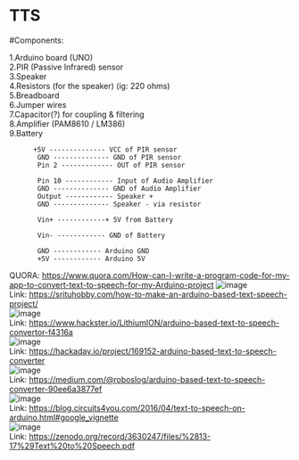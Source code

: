 # TTS
#Components:        

1.Arduino board (UNO)          
2.PIR (Passive Infrared) sensor        
3.Speaker      
4.Resistors (for the speaker)    (ig: 220 ohms)      
5.Breadboard      
6.Jumper wires             
7.Capacitor(?) for coupling & filtering           
8.Amplifier (PAM8610 / LM386)     
9.Battery


          +5V -------------- VCC of PIR sensor
           GND -------------- GND of PIR sensor
           Pin 2 ------------- OUT of PIR sensor
           
           Pin 10 ------------ Input of Audio Amplifier
           GND -------------- GND of Audio Amplifier
           Output ------------ Speaker +
           GND -------------- Speaker - via resistor
           
           Vin+ ------------+ 5V from Battery
                             
           Vin- ------------ GND of Battery
                             
           GND ------------ Arduino GND
           +5V ------------ Arduino 5V                     
QUORA: https://www.quora.com/How-can-I-write-a-program-code-for-my-app-to-convert-text-to-speech-for-my-Arduino-project
![image](https://github.com/PAAKHI03/TTS/assets/162838705/534567d5-20e8-4779-9a2f-4ebaaef6dc85)            
Link: https://srituhobby.com/how-to-make-an-arduino-based-text-speech-project/             
![image](https://github.com/PAAKHI03/TTS/assets/162838705/cf2c20ae-f2bb-46f6-80db-41e700861d08)              
Link: https://www.hackster.io/LithiumION/arduino-based-text-to-speech-convertor-f4316a           
![image](https://github.com/PAAKHI03/TTS/assets/162838705/0fa43b2e-2197-4c6e-84c7-26192574a0b2)          
Link: https://hackaday.io/project/169152-arduino-based-text-to-speech-converter             
![image](https://github.com/PAAKHI03/TTS/assets/162838705/fbdcc6c4-1988-431a-af4d-38f31ba9e39a)             
Link: https://medium.com/@roboslog/arduino-based-text-to-speech-converter-90ee6a3877ef           
![image](https://github.com/PAAKHI03/TTS/assets/162838705/31afea89-0317-430f-9390-1d9e9ed88864)        
Link: https://blog.circuits4you.com/2016/04/text-to-speech-on-arduino.html#google_vignette         
![image](https://github.com/PAAKHI03/TTS/assets/162838705/0d5b23d1-8c6a-4674-84cc-20c0039cb5a5)        
Link: https://zenodo.org/record/3630247/files/%2813-17%29Text%20to%20Speech.pdf






